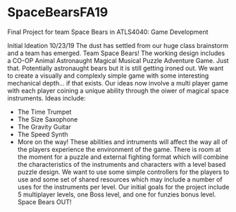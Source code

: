 # SpaceBearsFA19
Final Project for team Space Bears in ATLS4040: Game Development

Initial Ideation 10/23/19
The dust has settled from our huge class brainstorm and a team has emerged. Team Space Bears!
The working design includes a CO-OP Animal Astronaught Magical Musical Puzzle Adventure Game. Just that. Potentially astronaught bears but it is still getting ironed out. We want to create a visually and complexly simple game with some interesting mechanical depth... if that exists.
Our ideas now involve a multi player game with each player coining a unique ability through the oiwer of magical space instruments. Ideas include:
  - The Time Trumpet
  - The Size Saxophone
  - The Gravity Guitar
  - The Speed Synth
  - More on the way!
These abilities and intruments will affect the way all of the players experience the environment of the game. 
There is room at the moment for a puzzle and external fighting format which will combine the characteristics of the instruments and characters with a level based puzzle design. 
We want to use some simple controllers for the players to use and some set of shared resources which may include a number of uses for the instruments per level.
Our initial goals for the project include 5 multiplayer levels, one Boss level, and one for funzies bonus level. 
Space Bears OUT!

